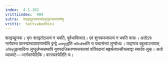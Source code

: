 ```yaml
---
index:  4.1.102
vrittiindex:  909
sutra:  शरद्वच्छुनकदर्भाद्भृगुवत्साग्रायणेषु
vritti:  tattvabodhini 
---
```


शरद्वच्छुनक। भृगः शरद्वतोऽपत्यं न भवति, पूर्वभावित्वात्। एवं शुनकस्यापत्यं न भवति वत्सः। अतोऽत्र भार्गवश्च वात्स्यश्चाग्रायणश्चेति द्वन्द्वे `अत्रभृगु`इति `यञिञोश्चे`ति च यथासंभवं लुग्बोध्यः। यद्यप्यत्र बहुत्वाऽभावात् `अत्रिभृगु`इत्यादिना लुग्दुर्लभस्तथापि युगपदधिकरणवचनतायां वर्तिपदानां बह्वर्थत्वात्सौत्रत्वाद्वा स्यादेव लुक्। अतो व्याचष्टे---भार्गवश्चेदिकि। वात्स्यश्चेदिति च।


